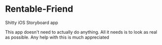 # Rentable-Friend
Shitty iOS Storyboard app

This app doesn't need to actually do anything. All it needs is to look as real as possible. Any help with this is much appreciated
